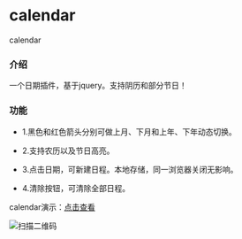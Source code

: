 # calendar
calendar

### 介绍
一个日期插件，基于jquery。支持阴历和部分节日！

### 功能

- 1.黑色和红色箭头分别可做上月、下月和上年、下年动态切换。

- 2.支持农历以及节日高亮。

- 3.点击日期，可新建日程。本地存储，同一浏览器关闭无影响。

- 4.清除按钮，可清除全部日程。

calendar演示：[点击查看](http://joy-yi0905.github.io/calendar/)

![扫描二维码](http://joy-yi0905.github.io/calendar/images/qr.png) 
